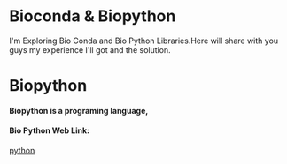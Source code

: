 # Bioconda & Biopython
I'm Exploring Bio Conda and Bio Python Libraries.Here will share with you guys my experience I'll got and the solution.

# Biopython

#### Biopython is a programing language,
#### Bio Python Web Link:
        
[python](https://biopython.org/?msclkid=afce7a87d01011ecb9a5ece40a71c33c)
